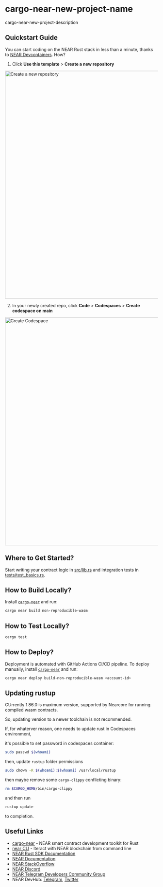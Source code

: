 # cargo-near-new-project-name

cargo-near-new-project-description

## Quickstart Guide

You can start coding on the NEAR Rust stack in less than a minute, thanks to [NEAR Devcontainers](https://github.com/near/near-devcontainers). How?

1. Click **Use this template** > **Create a new repository**

<img width="750" alt="Create a new repository" src="https://github.com/njelich/cargo-near-new-project-template/assets/12912633/d59d89f1-8bc4-42f1-8e0d-842521d87768">

2. In your newly created repo, click **Code** > **Codespaces** > **Create codespace on main**

<img width="750" alt="Create Codespace" src="https://github.com/njelich/cargo-near-new-project-template/assets/12912633/352566cf-2eca-4d42-8232-6136ea8ec9d3">

## Where to Get Started?

Start writing your contract logic in [src/lib.rs](src/lib.rs) and integration tests in [tests/test_basics.rs](tests/test_basics.rs).

## How to Build Locally?

Install [`cargo-near`](https://github.com/near/cargo-near) and run:

```bash
cargo near build non-reproducible-wasm
```

## How to Test Locally?

```bash
cargo test
```

## How to Deploy?

Deployment is automated with GitHub Actions CI/CD pipeline.
To deploy manually, install [`cargo-near`](https://github.com/near/cargo-near) and run:

```bash
cargo near deploy build-non-reproducible-wasm <account-id>
```

## Updating rustup

CUrrently 1.86.0 is maximum version, supported by Nearcore for running compiled wasm contracts.

So, updating version to a newer toolchain is not recommended. 

If, for whaterver reason, one needs to update rust in Codespaces environment,

it's possible to set password in codespaces container:

```bash
sudo passwd $(whoami)
```

then, update `rustup` folder permissions 

```bash
sudo chown -R $(whoami):$(whoami) /usr/local/rustup
```

then maybe remove some `cargo-clippy` conflicting binary:
```bash
rm $CARGO_HOME/bin/cargo-clippy
```

and then run 

```bash
rustup update
```

to completion.


## Useful Links

- [cargo-near](https://github.com/near/cargo-near) - NEAR smart contract development toolkit for Rust
- [near CLI](https://near.cli.rs) - Iteract with NEAR blockchain from command line
- [NEAR Rust SDK Documentation](https://docs.near.org/sdk/rust/introduction)
- [NEAR Documentation](https://docs.near.org)
- [NEAR StackOverflow](https://stackoverflow.com/questions/tagged/nearprotocol)
- [NEAR Discord](https://near.chat)
- [NEAR Telegram Developers Community Group](https://t.me/neardev)
- NEAR DevHub: [Telegram](https://t.me/neardevhub), [Twitter](https://twitter.com/neardevhub)
